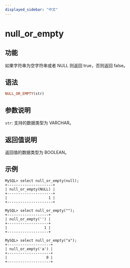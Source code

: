 ```yaml
---
displayed_sidebar: "中文"
---
```


# null_or_empty

## 功能

如果字符串为空字符串或者 NULL 则返回 true，否则返回 false。

## 语法

```Haskell
NULL_OR_EMPTY(str)
```

## 参数说明

`str`: 支持的数据类型为 VARCHAR。

## 返回值说明

返回值的数据类型为 BOOLEAN。

## 示例

```Plain Text
MySQL> select null_or_empty(null);
+---------------------+
| null_or_empty(NULL) |
+---------------------+
|                   1 |
+---------------------+

MySQL> select null_or_empty("");
+-------------------+
| null_or_empty('') |
+-------------------+
|                 1 |
+-------------------+

MySQL> select null_or_empty("a");
+--------------------+
| null_or_empty('a') |
+--------------------+
|                  0 |
+--------------------+
```